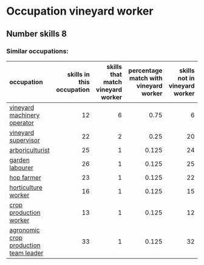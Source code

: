 # Occupation vineyard worker
## Number skills 8
### Similar occupations:
| occupation                                                                        |   skills in this occupation |   skills that match vineyard worker |   percentage match with vineyard worker |   skills not in vineyard worker |
|:----------------------------------------------------------------------------------|----------------------------:|------------------------------------:|----------------------------------------:|--------------------------------:|
| [vineyard machinery operator](vineyard_machinery_operator.md)                     |                          12 |                                   6 |                                   0.75  |                               6 |
| [vineyard supervisor](vineyard_supervisor.md)                                     |                          22 |                                   2 |                                   0.25  |                              20 |
| [arboriculturist](arboriculturist.md)                                             |                          25 |                                   1 |                                   0.125 |                              24 |
| [garden labourer](garden_labourer.md)                                             |                          26 |                                   1 |                                   0.125 |                              25 |
| [hop farmer](hop_farmer.md)                                                       |                          23 |                                   1 |                                   0.125 |                              22 |
| [horticulture worker](horticulture_worker.md)                                     |                          16 |                                   1 |                                   0.125 |                              15 |
| [crop production worker](crop_production_worker.md)                               |                          13 |                                   1 |                                   0.125 |                              12 |
| [agronomic crop production team leader](agronomic_crop_production_team_leader.md) |                          33 |                                   1 |                                   0.125 |                              32 |
